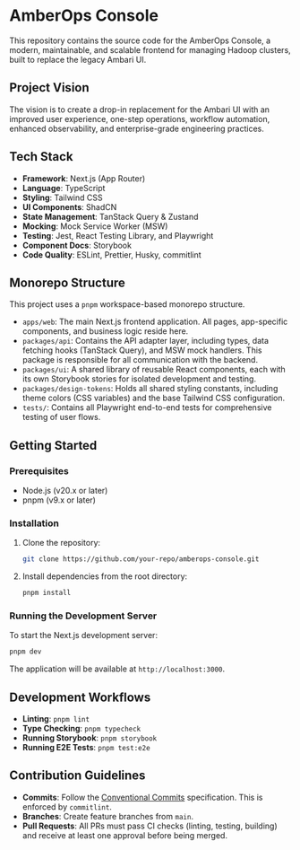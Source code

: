 
# AmberOps Console

This repository contains the source code for the AmberOps Console, a modern, maintainable, and scalable frontend for managing Hadoop clusters, built to replace the legacy Ambari UI.

## Project Vision

The vision is to create a drop-in replacement for the Ambari UI with an improved user experience, one-step operations, workflow automation, enhanced observability, and enterprise-grade engineering practices.

## Tech Stack

- **Framework**: Next.js (App Router)
- **Language**: TypeScript
- **Styling**: Tailwind CSS
- **UI Components**: ShadCN
- **State Management**: TanStack Query & Zustand
- **Mocking**: Mock Service Worker (MSW)
- **Testing**: Jest, React Testing Library, and Playwright
- **Component Docs**: Storybook
- **Code Quality**: ESLint, Prettier, Husky, commitlint

## Monorepo Structure

This project uses a `pnpm` workspace-based monorepo structure.

- `apps/web`: The main Next.js frontend application. All pages, app-specific components, and business logic reside here.
- `packages/api`: Contains the API adapter layer, including types, data fetching hooks (TanStack Query), and MSW mock handlers. This package is responsible for all communication with the backend.
- `packages/ui`: A shared library of reusable React components, each with its own Storybook stories for isolated development and testing.
- `packages/design-tokens`: Holds all shared styling constants, including theme colors (CSS variables) and the base Tailwind CSS configuration.
- `tests/`: Contains all Playwright end-to-end tests for comprehensive testing of user flows.

## Getting Started

### Prerequisites

- Node.js (v20.x or later)
- pnpm (v9.x or later)

### Installation

1. Clone the repository:
   ```bash
   git clone https://github.com/your-repo/amberops-console.git
   ```
2. Install dependencies from the root directory:
   ```bash
   pnpm install
   ```

### Running the Development Server

To start the Next.js development server:

```bash
pnpm dev
```

The application will be available at `http://localhost:3000`.

## Development Workflows

- **Linting**: `pnpm lint`
- **Type Checking**: `pnpm typecheck`
- **Running Storybook**: `pnpm storybook`
- **Running E2E Tests**: `pnpm test:e2e`

## Contribution Guidelines

- **Commits**: Follow the [Conventional Commits](https://www.conventionalcommits.org/en/v1.0.0/) specification. This is enforced by `commitlint`.
- **Branches**: Create feature branches from `main`.
- **Pull Requests**: All PRs must pass CI checks (linting, testing, building) and receive at least one approval before being merged.
